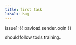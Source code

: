 ```yaml
---
title: first task
labels: bug
---
```

issue1: {{ payload.sender.login }}

should follow tools training..
